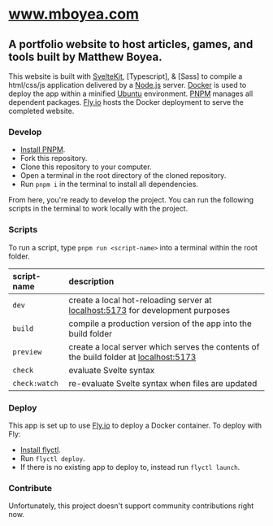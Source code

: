 www.mboyea.com
===
A portfolio website to host articles, games, and tools built by Matthew Boyea.
---
This website is built with [SvelteKit], [Typescript], & [Sass] to compile a html/css/js application delivered by a [Node.js] server. [Docker] is used to deploy the app within a minified [Ubuntu] environment. [PNPM] manages all dependent packages. [Fly.io] hosts the Docker deployment to serve the completed website.

### Develop
* [Install PNPM].
* Fork this repository.
* Clone this repository to your computer.
* Open a terminal in the root directory of the cloned repository.
* Run `pnpm i` in the terminal to install all dependencies.

From here, you're ready to develop the project. You can run the following scripts in the terminal to work locally with the project.

### Scripts
To run a script, type `pnpm run <script-name>` into a terminal within the root folder.

| script-name | description |
|:----------- |:----------- |
| `dev` | create a local hot-reloading server at [localhost:5173](http://localhost:5173) for development purposes |
| `build` | compile a production version of the app into the build folder |
| `preview` | create a local server which serves the contents of the build folder at [localhost:5173](http://localhost:4173) |
| `check` | evaluate Svelte syntax |
| `check:watch` | re-evaluate Svelte syntax when files are updated |

### Deploy
This app is set up to use [Fly.io] to deploy a Docker container. To deploy with Fly:
* [Install flyctl].
* Run `flyctl deploy`.
* If there is no existing app to deploy to, instead run `flyctl launch`.

### Contribute
Unfortunately, this project doesn't support community contributions right now.

[SvelteKit]: https://kit.svelte.dev/docs/introduction
[Node.js]: https://nodejs.org/en/docs/guides/getting-started-guide
[Docker]: https://docs.docker.com/get-started/overview/
[Ubuntu]: https://ubuntu.com/about
[PNPM]: https://pnpm.io/motivation
[Install PNPM]: https://pnpm.io/installation
[Fly.io]: https://fly.io/docs/
[Install flyctl]: https://fly.io/docs/hands-on/install-flyctl/
